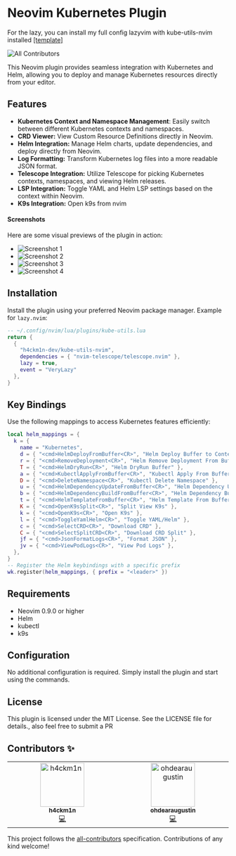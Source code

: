 # Neovim Kubernetes Plugin

For the lazy, you can install my full config lazyvim with kube-utils-nvim installed [[template]](https://github.com/h4ckm1n-dev/h4ckm1n-lazyvim-template)

![All Contributors](https://img.shields.io/badge/all_contributors-2-orange.svg?style=flat-square)

This Neovim plugin provides seamless integration with Kubernetes and Helm, allowing you to deploy and manage Kubernetes resources directly from your editor.

## Features
- **Kubernetes Context and Namespace Management**: Easily switch between different Kubernetes contexts and namespaces.
- **CRD Viewer:** View Custom Resource Definitions directly in Neovim.
- **Helm Integration:** Manage Helm charts, update dependencies, and deploy directly from Neovim.
- **Log Formatting:** Transform Kubernetes log files into a more readable JSON format.
- **Telescope Integration:** Utilize Telescope for picking Kubernetes contexts, namespaces, and viewing Helm releases.
- **LSP Integration:** Toggle YAML and Helm LSP settings based on the context within Neovim.
- **K9s Integration:** Open k9s from nvim

#### Screenshots
Here are some visual previews of the plugin in action:
- ![Screenshot 1](https://github.com/h4ckm1n-dev/kube-utils-nvim/assets/97511408/bbfe3a51-6117-413f-9d31-9f66517994c2)
- ![Screenshot 2](https://github.com/h4ckm1n-dev/kube-utils-nvim/assets/97511408/c6139ddf-e9af-4665-bd57-a829b236bac2)
- ![Screenshot 3](https://github.com/h4ckm1n-dev/kube-utils-nvim/assets/97511408/8c3cbaf8-d3c0-44a8-b487-4858e06b86f7)
- ![Screenshot 4](https://github.com/h4ckm1n-dev/kube-utils-nvim/assets/97511408/b5c1158e-5c93-41aa-b9ee-6fa5e2d0cb2b)

## Installation

Install the plugin using your preferred Neovim package manager. Example for `lazy.nvim`:

```lua
-- ~/.config/nvim/lua/plugins/kube-utils.lua
return {
  {
    "h4ckm1n-dev/kube-utils-nvim",
    dependencies = { "nvim-telescope/telescope.nvim" },
    lazy = true,
    event = "VeryLazy"
  },
}

```
## Key Bindings
Use the following mappings to access Kubernetes features efficiently:
```lua
local helm_mappings = {
  k = {
    name = "Kubernetes",
    d = { "<cmd>HelmDeployFromBuffer<CR>", "Helm Deploy Buffer to Context" },
    r = { "<cmd>RemoveDeployment<CR>", "Helm Remove Deployment From Buffer" },
    T = { "<cmd>HelmDryRun<CR>", "Helm DryRun Buffer" },
    a = { "<cmd>KubectlApplyFromBuffer<CR>", "Kubectl Apply From Buffer" },
    D = { "<cmd>DeleteNamespace<CR>", "Kubectl Delete Namespace" },
    u = { "<cmd>HelmDependencyUpdateFromBuffer<CR>", "Helm Dependency Update" },
    b = { "<cmd>HelmDependencyBuildFromBuffer<CR>", "Helm Dependency Build" },
    t = { "<cmd>HelmTemplateFromBuffer<CR>", "Helm Template From Buffer" },
    K = { "<cmd>OpenK9sSplit<CR>", "Split View K9s" },
    k = { "<cmd>OpenK9s<CR>", "Open K9s" },
    l = { "<cmd>ToggleYamlHelm<CR>", "Toggle YAML/Helm" },
    c = { "<cmd>SelectCRD<CR>", "Download CRD" },
    C = { "<cmd>SelectSplitCRD<CR>", "Download CRD Split" },
    jf = { "<cmd>JsonFormatLogs<CR>", "Format JSON" },
    jv = { "<cmd>ViewPodLogs<CR>", "View Pod Logs" },
  },
}
-- Register the Helm keybindings with a specific prefix
wk.register(helm_mappings, { prefix = "<leader>" })
```
## Requirements

- Neovim 0.9.0 or higher
- Helm
- kubectl
- k9s

## Configuration

No additional configuration is required. Simply install the plugin and start using the commands.

## License

This plugin is licensed under the MIT License. See the LICENSE file for details., also feel free to submit a PR

## Contributors ✨

<!-- ALL-CONTRIBUTORS-LIST:START - Do not remove or modify this section -->
<!-- prettier-ignore-start -->
<!-- markdownlint-disable -->
<table>
  <tbody>
    <tr>
      <td align="center" valign="top" width="14.28%"><a href="https://github.com/h4ckm1n-dev"><img src="https://avatars.githubusercontent.com/u/97511408?v=4?s=100" width="100px;" alt="h4ckm1n"/><br /><sub><b>h4ckm1n</b></sub></a><br /><a href="https://github.com/h4ckm1n-dev/kube-utils-nvim/commits?author=h4ckm1n-dev" title="Code">💻</a></td>
      <td align="center" valign="top" width="14.28%"><a href="https://github.com/ohdearaugustin"><img src="https://avatars.githubusercontent.com/u/14001491?v=4?s=100" width="100px;" alt="ohdearaugustin"/><br /><sub><b>ohdearaugustin</b></sub></a><br /><a href="https://github.com/h4ckm1n-dev/kube-utils-nvim/commits?author=ohdearaugustin" title="Code">💻</a></td>
    </tr>
  </tbody>
</table>

<!-- markdownlint-restore -->
<!-- prettier-ignore-end -->

<!-- ALL-CONTRIBUTORS-LIST:END -->

This project follows the [all-contributors](https://github.com/all-contributors/all-contributors) specification. Contributions of any kind welcome!
